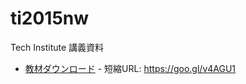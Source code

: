 # ti2015nw
Tech Institute 講義資料

- [教材ダウンロード](https://github.com/ecoopnet/ti2015nw/raw/master/download.zip) - 短縮URL: https://goo.gl/v4AGU1
